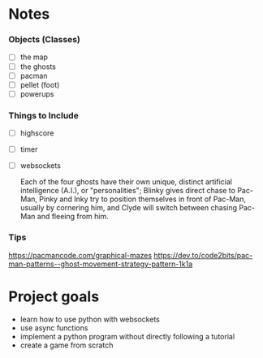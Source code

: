 # Notes
### Objects (Classes)
- [ ] the map
- [ ] the ghosts
- [ ] pacman
- [ ] pellet (foot)
- [ ] powerups

### Things to Include
- [ ] highscore
- [ ] timer
- [ ] websockets


    Each of the four ghosts have their own unique, distinct artificial intelligence (A.I.), or "personalities"; 
    Blinky gives direct chase to Pac-Man,
    Pinky and Inky try to position themselves in front of Pac-Man, usually by cornering him, 
    and Clyde will switch between chasing Pac-Man and fleeing from him.

### Tips
https://pacmancode.com/graphical-mazes
https://dev.to/code2bits/pac-man-patterns--ghost-movement-strategy-pattern-1k1a

# Project goals
- learn how to use python with websockets
- use async functions
- implement a python program without directly following a tutorial
- create a game from scratch 